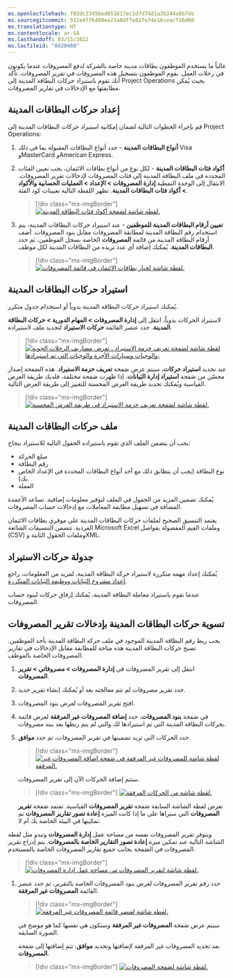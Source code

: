 ```yaml
---
ms.openlocfilehash: f02dc23456ed051617ec1d7d74d1a3b244a8b7de
ms.sourcegitcommit: 511e4ff6400ea73a0df7e817e74e16ceacf16d60
ms.translationtype: HT
ms.contentlocale: ar-SA
ms.lasthandoff: 03/15/2022
ms.locfileid: "8420460"
---
```

غالباً ما يستخدم الموظفون بطاقات مدينة خاصة بالشركة لدفع المصروفات عندما يكونون في رحلات العمل. يقوم الموظفون بتسجيل هذه المصروفات في تقرير المصروفات. تأكد أنك تقوم باستيراد حركات البطاقة المدينة إلى Project Operations بحيث يُمكن مطابقتها مع الإدخالات في تقارير المصروفات. 

## <a name="set-up-credit-card-transactions"></a>إعداد ‏‏حركات البطاقات المدينة

قم بإجراء الخطوات التالية لضمان إمكانية استيراد حركات البطاقات المدينة إلى Project Operations:

1. **أنواع البطاقات المدينة** - حدد أنواع البطاقات المقبولة بما في ذلك Visa وMasterCard وAmerican Express.
2. **أكواد فئات البطاقات المدينة** - لكل نوع من أنواع بطاقات الائتمان، يجب تعيين الفئات المحددة في ملف البطاقة المدينة إلى فئات المصروفات لإدخالات تقرير المصروفات. الانتقال إلى الوحدة النمطية **إدارة المصروفات > الإعداد > العمليات الحسابية والأكواد > أكواد فئات البطاقات المدينة**. تظهر اللقطة التالية تعيينات كود الفئة. 

    > [!div class="mx-imgBorder"]
    > [![ لقطة شاشة لصَفحة أكواد فئات البطاقة المدينة.](../media/credit-card-category-codes.png)](../media/credit-card-category-codes.png#lightbox)
 
3. **تعيين أرقام البطاقات المدينة للموظفين** - عند استيراد حركات البطاقات المدينة، يتم استخدام رقم البطاقة المدينة لمطابقة المصروفات مقابل بنود المصروفات. أضف أرقام البطاقة المدينة من قائمة **المصروفات** الخاصة بسجل الموظفين، ثم حدد **البطاقات المدينة**. يُمكنك إضافة أي عدد تريده من البطاقات المدينة لكل موظف.

    > [!div class="mx-imgBorder"]
    > [![لقطة شاشة لخيار بطاقات الائتمان في قائمة المصروفات.](../media/edit-credit-cards.png)](../media/edit-credit-cards.png#lightbox)

 
## <a name="import-credit-card-transactions"></a>استيراد ‏‏حركات البطاقات المدينة
يُمكنك استيراد حركات البطاقة المدينة يدوياً أو استخدام جدول متكرر. 

لاستيراد الحركات يدوياً، انتقل إلى **إدارة المصروفات > المهام الدورية > حركات البطاقة المدينة**. حدد عنصر القائمة **حركات الاستيراد** لتحديد ملف لاستيراده.

> [!div class="mx-imgBorder"]
> [![لقطة شاشة لصَفحة تعريف حزمة الاستيراد ، تعرض مصاريف الرحلات الجوية والوجبات وسيارات الأجرة والوجبات التي تم استيرادها.](../media/import-transactions-for-credit-card.png)](../media/import-transactions-for-credit-card.png#lightbox)
 
عند تحديد **استيراد حركات**، سيتم عرض صَفحة **تعريف حزمة الاستيراد**. هذه الصَفحة إصدار محسّن من صَفحة **استيراد إدارة البَيانات**. إذا ظهرت صَفحة مختلفة، فلديك طريقة العرض القياسية ويُمكنك تحديد طريقة العرض المحسنة للتغيير إلى طريقة العرض التالية.

> [!div class="mx-imgBorder"]
> [![لقطة شاشة لصَفحة تعريف حزمة الاستيراد في طريقة العرض المحسنة.](../media/import-transactions-enhanced-view.png)](../media/import-transactions-enhanced-view.png#lightbox)
 
## <a name="credit-card-transaction-files"></a>ملف ‏‏حركات البطاقات المدينة
يجب أن يتضمن الملف الذي تقوم باستيراده الحقول التالية للاستيراد بنجاح:

- مبلغ الحركة
- رقم البطاقة
- نوع البطاقة (يجب أن يتطابق ذلك مع أحد أنواع البطاقات المحددة في الإعداد الخاص بك).
- العملة

يُمكنك تضمين المزيد من الحقول في الملف لتوفير معلومات إضافية. تساعد الأعمدة المضافة في تسهيل مطابقة المعاملات مع إدخالات حساب المصروفات.

يعتمد التنسيق الصحيح لملفات حركات البطاقات المدينة على موفري بطاقات الائتمان الفردية. تتضمن التنسيقات الشائعة Microsoft Excel وملفات القيم المفصولة بفواصل (CSV) وملفات الحقول الثابتة وXML.

## <a name="schedule-transaction-imports"></a>جدولة حركات الاستيراد

يُمكنك إعداد مهمة متكررة لاستيراد حركة البطاقة المدينة. لمزيد من المعلومات، راجع [إعداد مشروع البَيانات ووظيفة البَيانات المتكررة](/learn/modules/data-integrations-finance-operations/2-data-project/?azure-portal=true).

عندما تقوم باستيراد معاملة البطاقة المدينة، يُمكنك إرفاق حركات لبنود حساب المصروفات. 

## <a name="reconcile-credit-card-transactions-with-expense-report-entries"></a>تسوية حركات البطاقات المدينة بإدخالات تقرير المصروفات
يجب ربط رقم البطاقة المدينة الموجود في ملف حركة البطاقة المدينة بأحد الموظفين. تصبح حركات البطاقة المدينة هذه متاحة للمطابقة مقابل الإدخالات في تقارير المصروفات الخاصة بالموظف. 

1. انتقل إلى تقرير المصروفات في **إدارة المصروفات > مصروفاتي > تقرير المصروفات**. 
2. حدد تقرير مصروفات لم تتم معالجته بعد أو يُمكنك إنشاء تقرير جديد. 
3. افتح تقرير المصروفات لعرض بنود المصروفات. 
4. في صَفحة **بنود المصروفات**، حدد **إضافة المصروفات غير المرفقة** لعرض قائمة بحركات البطاقة المدينة التي تم استيرادها لك والتي لم يتم ربطها بعد ببند مصروفات. 
5. حدد الحركات التي تريد تضمينها في تقرير المصروفات، ثم حدد **موافق**.

    > [!div class="mx-imgBorder"]
    > [![لقطة شاشة للمصروفات غير المرفقة في صَفحة إضافة المصروفات غير المرفقة.](../media/select-unattached-expenses.png)](../media/select-unattached-expenses.png#lightbox)

   ستتم إضافة الحركات الآن إلى تقرير المصروفات.

    > [!div class="mx-imgBorder"]
    > [![لقطة شاشة من الحركات المرفقة.](../media/attached-transactions.png)](../media/attached-transactions.png#lightbox)
 
    تعرض لقطة الشاشة السابقة صَفحة **تقرير المصروفات** القياسية. تعتمد صَفحة **تقرير المصروفات** التي ستراها على ما إذا كانت الميزة **إعادة تصور تقارير المصروفات** تم تمكينها في البيئة الخاصة بك أم لا.

ويتوفر تقرير المصروفات نفسه من مساحة عمل **إدارة المصروفات** وتبدو مثل لقطة الشاشة التالية عند تمكين ميزة **إعادة تصور التقارير الخاصة بالمصروفات**. يتم إدراج تقرير المصروفات في الصَفحة بجانب جميع تقارير المصروفات الخاصة بالمستخدم.

> [!div class="mx-imgBorder"]
> [![لقطة شاشة لتقرير المصروفات من مساحة عمل إدارة المصروفات.](../media/expense-management-workspace.png)](../media/expense-management-workspace.png#lightbox)

1. حدد رقم تقرير المصروفات لعرض بنود المصروفات الخاصة بالتقرير، ثم حدد عنصر القائمة **المصروفات غير المرفقة**.

    > [!div class="mx-imgBorder"]
    > [![لقطة شاشة لعنصر قائمة المصروفات غير المرفقة.](../media/unattached-expenses.png)](../media/unattached-expenses.png#lightbox)

    سيتم عرض صَفحة **المصروفات غير المرفقة** وستكون هي نفسها كما هو موضح في الصورة السابقة. 

   بعد تحديد المصروفات غير المرفقة لإضافتها وتحديد **موافق**، تتم إضافتها إلى صَفحة **المصروفات**.

    > [!div class="mx-imgBorder"]
    > [![لقطة شاشة لصَفحة المصروفات.](../media/expenses-page.png)](../media/expenses-page.png#lightbox)

